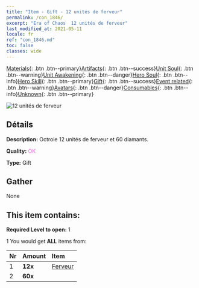 ```yaml
---
title: "Item - Gift - 12 unités de ferveur"
permalink: /con_1846/
excerpt: "Era of Chaos  12 unités de ferveur"
last_modified_at: 2021-05-11
locale: fr
ref: "con_1846.md"
toc: false
classes: wide
---
```

 [Materials](/ItemsFR/){: .btn .btn--primary}[Artifacts](/ItemsFR/Artifacts/){: .btn .btn--success}[Unit Soul](/ItemsFR/UnitSoul/){: .btn .btn--warning}[Unit Awakening](/ItemsFR/UnitAwakening/){: .btn .btn--danger}[Hero Soul](/ItemsFR/HeroSoul/){: .btn .btn--info}[Hero Skill](/ItemsFR/HeroSkill/){: .btn .btn--primary}[Gift](/ItemsFR/Gift/){: .btn .btn--success}[Event related](/ItemsFR/Events/){: .btn .btn--warning}[Avatars](/ItemsFR/Avatars/){: .btn .btn--danger}[Consumables](/ItemsFR/Consumables/){: .btn .btn--info}[Unknown](/ItemsFR/Unknown/){: .btn .btn--primary}

 ![12 unités de ferveur](/images/t/i_907469.png)

## Détails
 **Description:** Octroie 12 unités de ferveur et 60 diamants.

 **Quality:** <span style="color: #DA70D6">OK</span>

 **Type:** Gift

## Gather

  None

## This item contains:

 **Required Level to open:** 1

 1 You would get **ALL** items  from:

  | Nr | Amount |     Item    |
  |:---|:-------|:------------|
  | 1 |  **12x** | [Ferveur](/ItemsFR/con_954/) |  | 
  | 2 |  **60x** | <i class="fas fa-gem"/> |  | 
